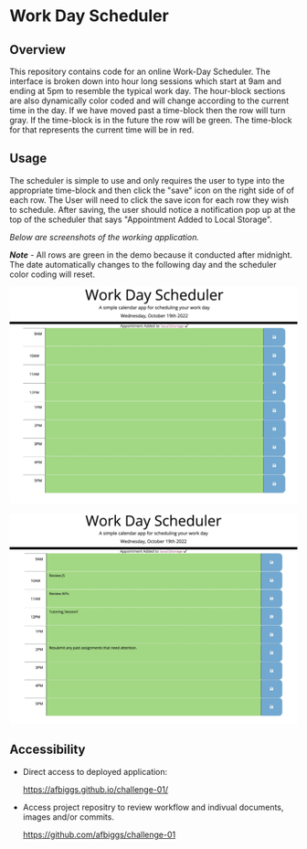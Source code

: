# Work Day Scheduler 

## Overview 
This repository contains code for an online Work-Day Scheduler. The interface is broken down into hour long sessions which start at 9am and ending at 5pm to resemble the typical work day. The hour-block sections are also dynamically color coded and will change according to the current time in the day. If we have moved past a time-block then the row will turn gray. If the time-block is in the future the row will be green. The time-block for that represents the current time will be in red. 

## Usage 
The scheduler is simple to use and only requires the user to type into the appropriate time-block and then click the "save" icon on the right side of of each row. The User will need to click the save icon for each row they wish to schedule. After saving, the user should notice a notification pop up at the top of the scheduler that says "Appointment Added to Local Storage".

*Below are screenshots of the working application.*

***Note*** - All rows are green in the demo because it conducted after midnight. The date automatically changes to the following day and the scheduler color coding will reset. 

![](assets/images/empty-schedule.jpeg)

![](assets/images/full-ish-schedule.jpeg)





## Accessibility

* Direct access to deployed application:

    https://afbiggs.github.io/challenge-01/
    
* Access project repositry to review workflow and indivual documents, images and/or commits. 

    https://github.com/afbiggs/challenge-01
